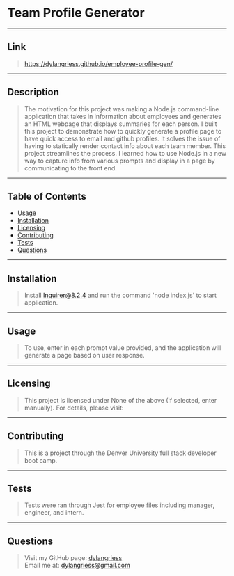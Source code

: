 # Team Profile Generator

---

## Link

> https://dylangriess.github.io/employee-profile-gen/

---

## Description

> The motivation for this project was making a Node.js command-line application that takes in information about employees and generates an HTML webpage that displays summaries for each person.
> I built this project to demonstrate how to quickly generate a profile page to have quick access to email and github profiles.
> It solves the issue of having to statically render contact info about each team member. This project streamlines the process.
> I learned how to use Node.js in a new way to capture info from various prompts and display in a page by communicating to the front end.

---

## Table of Contents

- [Usage](#usage)
- [Installation](#installation)
- [Licensing](#licensing)
- [Contributing](#contributing)
- [Tests](#tests)
- [Questions](#questions)

---

## Installation

> Install Inquirer@8.2.4 and run the command 'node index.js' to start application.

---

## Usage

> To use, enter in each prompt value provided, and the application will generate a page based on user response.

---

## Licensing

> This project is licensed under None of the above (If selected, enter manually).
> For details, please visit:

---

## Contributing

> This is a project through the Denver University full stack developer boot camp.

---

## Tests

> Tests were ran through Jest for employee files including manager, engineer, and intern.

---

## Questions

> Visit my GitHub page: [dylangriess](https://github.com/dylangriess)  
> Email me at: [dylangriess@gmail.com](dylangriess@gmail.com)
